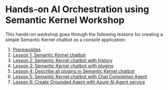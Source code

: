# Hands-on AI Orchestration using Semantic Kernel Workshop

This hands-on workshop goes through the following lessons for creating a simple Semantic Kernel
chatbot as a console application:

1. [Prerequisites](pre-reqs.md)
1. [Lesson 1: Semantic Kernel chatbot](lesson1.md)
1. [Lesson 2: Semantic Kernel chatbot with history](lesson2.md)
1. [Lesson 3: Semantic Kernel chatbot with plugins](lesson3.md)
1. [Lesson 4: Describe all plugins in Semantic Kernel chatbot](lesson4.md)
1. [Lesson 5: Semantic Kernel chatbot with Chat Completion Agent](lesson5.md)
1. [Lesson 6: Create Grounded Agent with Azure AI Agent service](lesson6.md)
